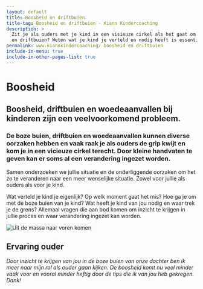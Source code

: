 ```yaml
---
layout: default
title: Boosheid en driftbuien
title-tag: Boosheid en driftbuien - Kiann Kindercoaching
description: >
  Zit je als ouders met je kind in een visieuze cirkel als het gaat om boosheid
  en driftbuien? Weten wat je kind je verteld en nodig heeft is essentieel.
permalink: www.kiannkindercoaching/ boosheid en driftbuien
include-in-menu: true
include-in-other-pages-list: true
---
```

# Boosheid

## Boosheid, driftbuien en woedeaanvallen bij kinderen zijn een veelvoorkomend probleem.

### De boze buien, driftbuien en woedeaanvallen kunnen diverse oorzaken hebben en vaak raak je als ouders de grip kwijt en kom je in een vicieuze cirkel terecht. Door kleine handvaten te geven kan er soms al een verandering ingezet worden.

Samen onderzoeken we jullie situatie en de onderliggende oorzaken om het zo te veranderen naar een meer wenselijke situatie. Zowel voor jullie als ouders als voor je kind.

Wat verteld je kind je eigenlijk? Op welk moment gaat het mis? Hoe ga je om met de boze buien van je kind? Wat heeft je kind van jou nodig en waar trek je de grens? Allemaal vragen die aan bod komen om inzicht te krijgen in jullie proces en waar verandering ingezet kan worden.

![Uit de massa naar voren komen](/uploads/adobestock_249086908.jpeg)

## Ervaring ouder

_Door inzicht te krijgen van jou in de boze buien van onze dochter ben ik meer naar mijn rol als ouder gaan kijken. De boosheid komt nu veel minder vaak voor en vooral minder heftig door de tips die ik van jou heb gekregen. Dank!_
